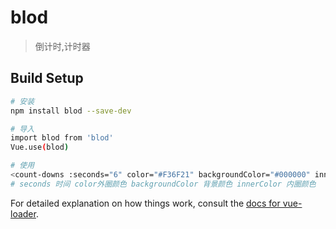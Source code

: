 # blod

> 倒计时,计时器

## Build Setup

``` bash
# 安装
npm install blod --save-dev

# 导入
import blod from 'blod'
Vue.use(blod)

# 使用
<count-downs :seconds="6" color="#F36F21" backgroundColor="#000000" innerColor="#270B58"></count-downs>
# seconds 时间 color外圈颜色 backgroundColor 背景颜色 innerColor 内圈颜色
```

For detailed explanation on how things work, consult the [docs for vue-loader](http://vuejs.github.io/vue-loader).

